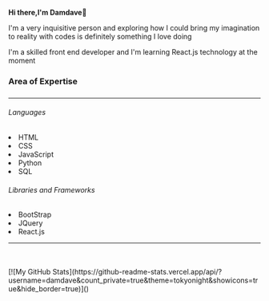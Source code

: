 <!--
**DAMDAVE/Damdave** is a ✨ _special_ ✨ repository because its `README.md` (this file) appears on your GitHub profile.

Here are some ideas to get you started:

- 🔭 I’m currently working on ...
- 🌱 I’m currently learning ...
- 👯 I’m looking to collaborate on ...
- 🤔 I’m looking for help with ...
- 💬 Ask me about ...
- 📫 How to reach me: ...
- 😄 Pronouns: ...
- ⚡ Fun fact: ...
-->

<b>Hi there,I'm Damdave</b>👋<br>
<p>I'm a very inquisitive person and exploring how I could bring my imagination to reality with codes is definitely something I love doing</p>
<p>I'm a skilled front end developer and I'm learning React.js technology at the moment</p>
<h3>Area of Expertise<h3/><hr>
<h6>Languages</h6>
<li>HTML<li>CSS<li>JavaScript<li>Python<li>SQL
<h6>Libraries and Frameworks</h6>
<li>BootStrap<li>JQuery<li>React.js
<hr>
<br><br>
<!--[![trophy](https://github-profile-trophy.vercel.app/?username=damdave&margin-w=8)](https://github.com/ryo-ma/github-profile-trophy) -->
[![My GitHub Stats](https://github-readme-stats.vercel.app/api/?username=damdave&count_private=true&theme=tokyonight&showicons=true&hide_border=true)]()

